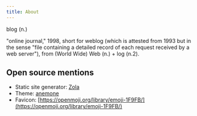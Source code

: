 ```yaml
---
title: About
---
```


blog (n.)

"online journal," 1998, short for weblog (which is attested from 1993 but in the sense "file containing a detailed record of each request received by a web server"), from (World Wide) Web (n.) + log (n.2). 

## Open source mentions

- Static site generator: [Zola](https://www.getzola.org)
- Theme: [anemone](https://github.com/Speyll/anemone)
- Favicon: [https://openmoji.org/library/emoji-1F9FB/](https://openmoji.org/library/emoji-1F9FB/)
